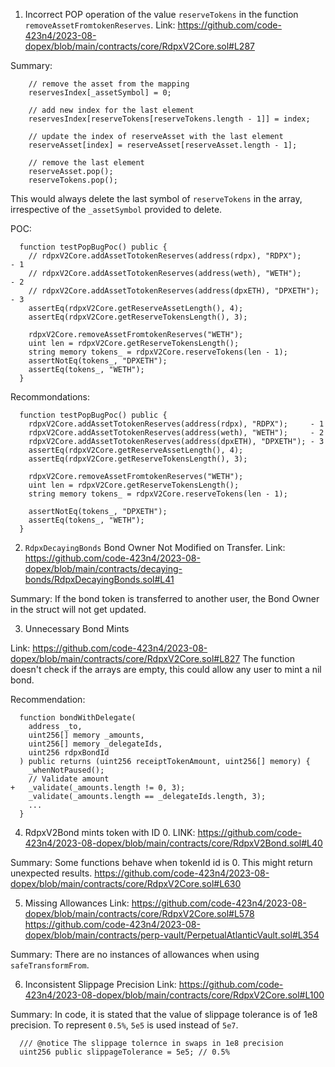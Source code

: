 1. Incorrect POP operation of the value `reserveTokens` in the function `removeAssetFromtokenReserves`.
Link:
https://github.com/code-423n4/2023-08-dopex/blob/main/contracts/core/RdpxV2Core.sol#L287

Summary:
```solidity
    // remove the asset from the mapping
    reservesIndex[_assetSymbol] = 0;

    // add new index for the last element
    reservesIndex[reserveTokens[reserveTokens.length - 1]] = index;

    // update the index of reserveAsset with the last element
    reserveAsset[index] = reserveAsset[reserveAsset.length - 1];

    // remove the last element
    reserveAsset.pop();
    reserveTokens.pop();
```
This would always delete the last symbol of `reserveTokens` in the array, irrespective of the `_assetSymbol` provided to delete.

POC:
```solidity
  function testPopBugPoc() public {
    // rdpxV2Core.addAssetTotokenReserves(address(rdpx), "RDPX");     - 1
    // rdpxV2Core.addAssetTotokenReserves(address(weth), "WETH");     - 2
    // rdpxV2Core.addAssetTotokenReserves(address(dpxETH), "DPXETH"); - 3
    assertEq(rdpxV2Core.getReserveAssetLength(), 4);
    assertEq(rdpxV2Core.getReserveTokensLength(), 3);

    rdpxV2Core.removeAssetFromtokenReserves("WETH");
    uint len = rdpxV2Core.getReserveTokensLength();
    string memory tokens_ = rdpxV2Core.reserveTokens(len - 1);
    assertNotEq(tokens_, "DPXETH");
    assertEq(tokens_, "WETH");
  }
```

Recommondations:
```
  function testPopBugPoc() public {
    rdpxV2Core.addAssetTotokenReserves(address(rdpx), "RDPX");     - 1
    rdpxV2Core.addAssetTotokenReserves(address(weth), "WETH");     - 2
    rdpxV2Core.addAssetTotokenReserves(address(dpxETH), "DPXETH"); - 3
    assertEq(rdpxV2Core.getReserveAssetLength(), 4);
    assertEq(rdpxV2Core.getReserveTokensLength(), 3);

    rdpxV2Core.removeAssetFromtokenReserves("WETH");
    uint len = rdpxV2Core.getReserveTokensLength();
    string memory tokens_ = rdpxV2Core.reserveTokens(len - 1);

    assertNotEq(tokens_, "DPXETH");
    assertEq(tokens_, "WETH");
  }
```

2. `RdpxDecayingBonds` Bond Owner Not Modified on Transfer.
Link:
https://github.com/code-423n4/2023-08-dopex/blob/main/contracts/decaying-bonds/RdpxDecayingBonds.sol#L41

Summary:
If the bond token is transferred to another user, the Bond Owner in the struct will not get updated.

3. Unnecessary Bond Mints

Link:
https://github.com/code-423n4/2023-08-dopex/blob/main/contracts/core/RdpxV2Core.sol#L827
The function doesn't check if the arrays are empty, this could allow any user to mint a nil bond.

Recommendation:
```
  function bondWithDelegate(
    address _to,
    uint256[] memory _amounts,
    uint256[] memory _delegateIds,
    uint256 rdpxBondId
  ) public returns (uint256 receiptTokenAmount, uint256[] memory) {
    _whenNotPaused();
    // Validate amount
+   _validate(_amounts.length != 0, 3);   
    _validate(_amounts.length == _delegateIds.length, 3);
    ...
  }
```

4. RdpxV2Bond mints token with ID 0.
LINK:
https://github.com/code-423n4/2023-08-dopex/blob/main/contracts/core/RdpxV2Bond.sol#L40

Summary:
Some functions behave when tokenId id is 0. This might return unexpected results.
https://github.com/code-423n4/2023-08-dopex/blob/main/contracts/core/RdpxV2Core.sol#L630


5. Missing Allowances
Link: 
https://github.com/code-423n4/2023-08-dopex/blob/main/contracts/core/RdpxV2Core.sol#L578
https://github.com/code-423n4/2023-08-dopex/blob/main/contracts/perp-vault/PerpetualAtlanticVault.sol#L354

Summary:
There are no instances of allowances when using `safeTransformFrom`.

6. Inconsistent Slippage Precision
Link:
https://github.com/code-423n4/2023-08-dopex/blob/main/contracts/core/RdpxV2Core.sol#L100

Summary:
In code, it is stated that the value of slippage tolerance is of 1e8 precision. 
To represent `0.5%`, `5e5` is used instead of `5e7`.
```
  /// @notice The slippage tolernce in swaps in 1e8 precision
  uint256 public slippageTolerance = 5e5; // 0.5%
```